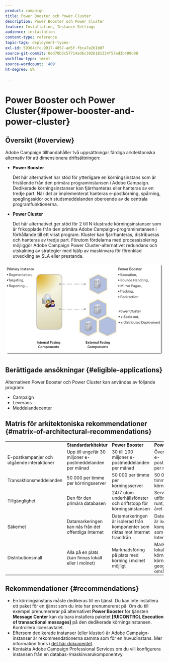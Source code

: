 ```yaml
---
product: campaign
title: Power Booster och Power Cluster
description: Power Booster och Power Cluster
feature: Installation, Instance Settings
audience: installation
content-type: reference
topic-tags: deployment-types-
exl-id: 59364cfc-9917-4057-ad5f-fbca7e261b07
source-git-commit: 0ed70b3c57714ad6c3926181334f57ed3b409d98
workflow-type: tm+mt
source-wordcount: '409'
ht-degree: 5%

---
```


# Power Booster och Power Cluster{#power-booster-and-power-cluster}



## Översikt {#overview}

Adobe Campaign tillhandahåller två uppsättningar färdiga arkitektoniska alternativ för att dimensionera driftsättningen:

* **Power Booster**

  Det här alternativet har stöd för ytterligare en körningsinstans som är fristående från den primära programinstansen i Adobe Campaign. Dedikerade körningsinstanser kan fjärrhanteras eller hanteras av en tredje part. När det är implementerat hanteras e-postkörning, spårning, speglingssidor och studsmeddelanden oberoende av de centrala programfunktionerna.

* **Power Cluster**

  Det här alternativet ger stöd för 2 till N klustrade körningsinstanser som är frikopplade från den primära Adobe Campaign-programinstansen i förhållande till ett visst program. Kluster kan fjärrhanteras, distribueras och hanteras av tredje part. Förutom fördelarna med processisolering möjliggör Adobe Campaign Power Cluster-alternativet redundans och utskalning av strategier med hjälp av maskinvara för förenklad utveckling av SLA eller prestanda.

![](assets/architectural_options_diagram.png)

## Berättigade ansökningar {#eligible-applications}

Alternativen Power Booster och Power Cluster kan användas av följande program:

* Campaign
* Leverans
* Meddelandecenter

## Matris för arkitektoniska rekommendationer {#matrix-of-architectural-recommendations}

<table> 
 <tbody> 
  <tr> 
   <td> </td> 
   <td> <strong>Standardarkitektur</strong><br /> </td> 
   <td> <strong>Power Booster</strong><br /> </td> 
   <td> <strong>Power Cluster</strong><br /> </td> 
  </tr> 
  <tr> 
   <td> E-postkampanjer och utgående interaktioner <br /> </td> 
   <td> Upp till ungefär 30 miljoner e-postmeddelanden per månad<br /> </td> 
   <td> 30 till 100 miljoner e-postmeddelanden per månad<br /> </td> 
   <td> Över 100 miljoner e-postmeddelanden per månad<br /> </td> 
  </tr> 
  <tr> 
   <td> Transaktionsmeddelanden <br /> </td> 
   <td> 50 000 per timme per körningsserver <br /> </td> 
   <td> 50 000 per timme per körningsserver <br /> </td> 
   <td> 50 000 per timme per körningsserver <br /> </td> 
  </tr> 
  <tr> 
   <td> Tillgänglighet <br /> </td> 
   <td> Den för den primära databasen <br /> </td> 
   <td> 24/7 utom underhållsfönster och driftstopp för körningsinstansen <br /> </td> 
   <td> Service kan utföras dygnet runt, alla dagar, året om <br /> </td> 
  </tr> 
  <tr> 
   <td> Säkerhet <br /> </td> 
   <td> Datamarkeringen kan nås från det offentliga Internet<br /> </td> 
   <td> Datamarkeringen är isolerad från komponenter som riktas mot Internet framifrån <br /> </td> 
   <td> Datamarkeringen är isolerad från komponenter som riktas mot Internet framifrån <br /> </td> 
  </tr> 
  <tr> 
   <td> Distributionsmall<br /> </td> 
   <td> Alla på en plats (kan finnas lokalt eller i molnet)<br /> </td> 
   <td> Marknadsföring på plats med körning i molnet möjligt<br /> </td> 
   <td> Marknadsföring lokalt med körning i molnet; körning i olika geografiska områden är möjlig<br /> </td> 
  </tr> 
 </tbody> 
</table>

## Rekommendationer {#recommendations}

* En körningsinstans måste dedikeras till en tjänst. Du kan inte installera ett paket för en tjänst som du inte har prenumererat på. Om du till exempel prenumererar på alternativet **Power Booster** för tjänsten **Message Center** kan du bara installera paketet **[!UICONTROL Execution of transactional messages]** på den dedikerade körningsinstansen. Kontrollera licensavtalet.
* Eftersom dedikerade instanser (eller kluster) är Adobe Campaign-instanser är rekommendationerna samma som för en huvudinstans. Mer information finns i [det här dokumentet](../../production/using/foreword.md).
* Kontakta Adobe Campaign Professional Services om du vill konfigurera instansen från en databas-/maskinvarukomponentvy.
